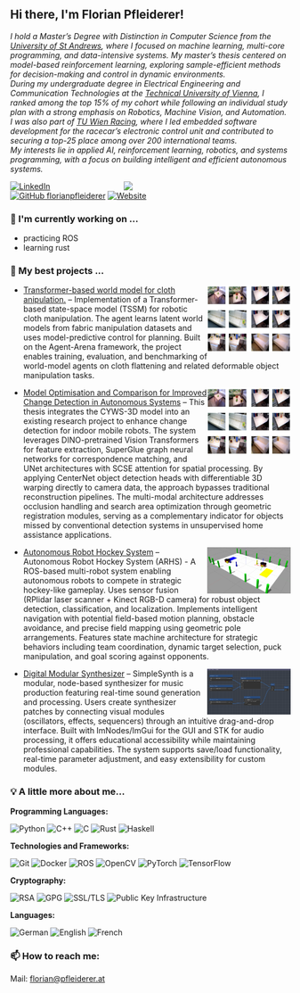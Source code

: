 ## Hi there, I'm Florian Pfleiderer!

<p><em>
I hold a Master’s Degree with Distinction in Computer Science from the 
<a href="https://www.st-andrews.ac.uk/">University of St Andrews</a>, 
where I focused on machine learning, multi-core programming, and data-intensive systems. 
My master’s thesis centered on model-based reinforcement learning, exploring sample-efficient methods for decision-making and control in dynamic environments. <br>
During my undergraduate degree in Electrical Engineering and Communication Technologies at the 
<a href="https://www.tuwien.at/en/">Technical University of Vienna</a>, 
I ranked among the top 15% of my cohort while following an individual study plan with a strong emphasis on Robotics, Machine Vision, and Automation. <br>
I was also part of <a href="https://www.tuwienracing.at/">TU Wien Racing</a>, where I led embedded software development for the racecar’s electronic control unit and contributed to securing a top-25 place among over 200 international teams. <br>
My interests lie in applied AI, reinforcement learning, robotics, and systems programming, with a focus on building intelligent and efficient autonomous systems.
</em></p>


<img align="right" src="https://github-readme-stats-florians-projects-89ef2818.vercel.app/api/top-langs/?username=florianpfleiderer&layout=compact&exclude_repo=github-readme-stats,florianpfleiderer.github.io&size_weight=0.5&count_weight=0.5&langs_count=6&hide=jupyter%20notebook,javascript,HTML,CSS,PHP,hack,scss,nsis,tex,Dockerfile,CMake,shell" width="300">[![LinkedIn](https://img.shields.io/badge/Linkedin-%230077B5.svg?logo=linkedin&logoColor=white)](https://www.linkedin.com/in/florian-pfleiderer/)
[![GitHub florianpfleiderer](https://img.shields.io/github/followers/florianpfleiderer?label=follow&style=social)](https://github.com/florianpfleiderer)
[![Website](https://img.shields.io/website-up-down-green-red/http/shields.io.svg)](https://florianpfleiderer.at/)


### 🔭 I'm currently working on ...

- practicing ROS
- learning rust

<!-- ![Top Langs](https://github-readme-stats.vercel.app/api/top-langs/?username=florianpfleiderer&layout=compact&hide=javascript,HTML,CSS,PHP,hack,scss,nsis,tex&role=OWNER,COLLABORATOR,ORGANIZATION_MEMBER&hide_border=true&exclude_repo=repo1,repo2) -->

### 🌱 My best projects ...

- <img align="right" src="assets/cyws3d.png" width="150"><a href="https://github.com/florianpfleiderer/project">Transformer-based world model for cloth anipulation.</a> – Implementation of a Transformer-based state-space model (TSSM) for robotic cloth manipulation. The agent learns latent world models from fabric manipulation datasets and uses model-predictive control for planning. Built on the Agent-Arena framework, the project enables training, evaluation, and benchmarking of world-model agents on cloth flattening and related deformable object manipulation tasks.

- <img align="right" src="assets/cyws3d.png" width="150"><a href="https://github.com/florianpfleiderer/CYWS3D-pipeline">Model Optimisation and Comparison for Improved Change Detection in Autonomous Systems</a> – This thesis integrates the CYWS-3D model into an existing research project to enhance change detection for indoor mobile robots. The system leverages DINO-pretrained Vision Transformers for feature extraction, SuperGlue graph neural networks for correspondence matching, and UNet architectures with SCSE attention for spatial processing. By applying CenterNet object detection heads with differentiable 3D warping directly to camera data, the approach bypasses traditional reconstruction pipelines. The multi-modal architecture addresses occlusion handling and search area optimization through geometric registration modules, serving as a complementary indicator for objects missed by conventional detection systems in unsupervised home assistance applications.

- <img align="right" src="assets/arhs.png" width="150"><a href="https://github.com/florianpfleiderer/ARHS">Autonomous Robot Hockey System</a> – Autonomous Robot Hockey System (ARHS) - A ROS-based multi-robot system enabling autonomous robots to compete in strategic hockey-like gameplay. Uses sensor fusion (RPlidar laser scanner + Kinect RGB-D camera) for robust object detection, classification, and localization. Implements intelligent navigation with potential field-based motion planning, obstacle avoidance, and precise field mapping using geometric pole arrangements. Features state machine architecture for strategic behaviors including team coordination, dynamic target selection, puck manipulation, and goal scoring against opponents.

- <img align="right" src="assets/simplesynth.png" width="150"><a href="https://github.com/florianpfleiderer/SimpleSynth">Digital Modular Synthesizer</a> – SimpleSynth is a modular, node-based synthesizer for music production featuring real-time sound generation and processing. Users create synthesizer patches by connecting visual modules (oscillators, effects, sequencers) through an intuitive drag-and-drop interface. Built with ImNodes/ImGui for the GUI and STK for audio processing, it offers educational accessibility while maintaining professional capabilities. The system supports save/load functionality, real-time parameter adjustment, and easy extensibility for custom modules.

<!--
- <img align="right" src="assets/coffee-app.png" width="65" style="padding-bottom: 15px; padding-left: 15px; float: right;clear:both;"><a href="https://github.com/florianpfleiderer/coffee-app">React x Flask Application</a> – A containerised application using the react and flask frameworks and SQLite for local database management.

#### Other projects
- object detection & path planning on Pioneer-3DX mobile robot platform
- racecar Laptime Simulation in ChassisSim
-->

### 💡 A little more about me...  
<!--
```javascript
const flo = {
  code: ["Python", "C++", "C", "Rust", "Java"],
  technologies: ["git", "Docker", "ROS", "OpenCV", "PyTorch", "TensorFlow", "SLAM", "Computer Vision", "Machine Learning"],s
  cryptography: ["RSA", "GPG", "SSL/TLS", "Public Key Infrastructure (PKI)"],
  operational security: ["Secure authentication methods", "threat modeling"],
  languages: {
    German: "C2",
    English: "C2",
    French: "B2"
  }
}
```
-->
**Programming Languages:**

![Python](https://img.shields.io/badge/Python-3776AB?style=for-the-badge&logo=python&logoColor=white)
![C++](https://img.shields.io/badge/C++-00599C?style=for-the-badge&logo=c%2B%2B&logoColor=white)
![C](https://img.shields.io/badge/C-A8B9CC?style=for-the-badge&logo=c&logoColor=white)
![Rust](https://img.shields.io/badge/Rust-000000?style=for-the-badge&logo=rust&logoColor=white)
![Haskell](https://img.shields.io/badge/Haskell-5D4F85?style=for-the-badge&logo=haskell&logoColor=white)
<!--![Java](https://img.shields.io/badge/Java-007396?style=for-the-badge&logo=java&logoColor=white)-->


**Technologies and Frameworks:**

![Git](https://img.shields.io/badge/Git-F05032?style=for-the-badge&logo=git&logoColor=white)
![Docker](https://img.shields.io/badge/Docker-2496ED?style=for-the-badge&logo=docker&logoColor=white)
![ROS](https://img.shields.io/badge/ROS-22314E?style=for-the-badge&logo=ros&logoColor=white)
![OpenCV](https://img.shields.io/badge/OpenCV-5C3EE8?style=for-the-badge&logo=opencv&logoColor=white)
![PyTorch](https://img.shields.io/badge/PyTorch-EE4C2C?style=for-the-badge&logo=pytorch&logoColor=white)
![TensorFlow](https://img.shields.io/badge/TensorFlow-FF6F00?style=for-the-badge&logo=tensorflow&logoColor=white)

**Cryptography:**

![RSA](https://img.shields.io/badge/RSA-000000?style=for-the-badge&logo=openssl&logoColor=white)
![GPG](https://img.shields.io/badge/GPG-000000?style=for-the-badge&logo=gnu-privacy-guard&logoColor=white)
![SSL/TLS](https://img.shields.io/badge/SSL%2FTLS-000000?style=for-the-badge&logo=let's-encrypt&logoColor=white)
![Public Key Infrastructure](https://img.shields.io/badge/PKI-000000?style=for-the-badge&logo=keybase&logoColor=white)

<!--**Operational Security:**

![Secure Authentication Methods](https://img.shields.io/badge/Secure%20Authentication%20Methods-000000?style=for-the-badge&logo=auth0&logoColor=white)
![Threat Modeling](https://img.shields.io/badge/Threat%20Modeling-000000?style=for-the-badge&logo=the-movie-database&logoColor=white)-->

**Languages:**

![German](https://img.shields.io/badge/German-C2-blue?style=for-the-badge)
![English](https://img.shields.io/badge/English-C2-blue?style=for-the-badge)
![French](https://img.shields.io/badge/French-B2-blue?style=for-the-badge)

### 📫 How to reach me: 

Mail: [florian@pfleiderer.at](mailto:florian@pfleiderer.at)

<!--

**florianpfleiderer/florianpfleiderer** is a ✨ _special_ ✨ repository because its `README.md` (this file) appears on your GitHub profile.

Here are some ideas to get you started:

- 🔭 I’m currently working on ...
- 🌱 I’m currently learning ...
- 👯 I’m looking to collaborate on ...
- 🤔 I’m looking for help with ...
- 💬 Ask me about ...
- 📫 How to reach me: ...
- 😄 Pronouns: ...
- ⚡ Fun fact: ...
-->
